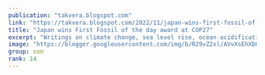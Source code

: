```yaml
---
publication: "takvera.blogspot.com"
link: "https://takvera.blogspot.com/2022/11/japan-wins-first-fossil-of-day-award-at.html"
title: "Japan wins First Fossil of the day award at COP27"
excerpt: "Writings on climate change, sea level rise, ocean acidification, biodiversity loss, climate adaptation & protests from a Melbourne Citizen Journalist."
image: "https://blogger.googleusercontent.com/img/b/R29vZ2xl/AVvXsEhXbU57eq1WzY5pX-_gvCrqac22V7PU6QwRJtK1jajCqbeB6pD9P6VLnJMA6Qbslt8URTkcDrdEfPC1uJt7Q2Cq9_fGM9aL1KX21axhcb-e8n-h5hoz5ia__BrNO8lasxeoGtPBVSyFE4mKKwJyRYMLl94bbWj0pI-4tASG9MnxTMdILoC-4C8F2j8n/w1200-h630-p-k-no-nu/2022-11-09-FOTD-Japan.jpg"
group: con
rank: 14
---
```

